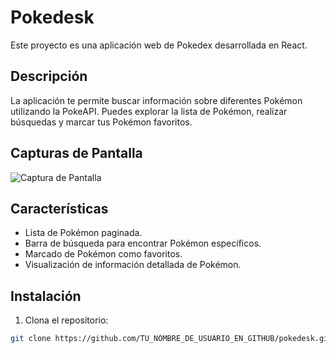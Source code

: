 # Pokedesk

Este proyecto es una aplicación web de Pokedex desarrollada en React.

## Descripción

La aplicación te permite buscar información sobre diferentes Pokémon utilizando la PokeAPI. Puedes explorar la lista de Pokémon, realizar búsquedas y marcar tus Pokémon favoritos.

## Capturas de Pantalla

![Captura de Pantalla](url_de_la_imagen)

## Características

- Lista de Pokémon paginada.
- Barra de búsqueda para encontrar Pokémon específicos.
- Marcado de Pokémon como favoritos.
- Visualización de información detallada de Pokémon.

## Instalación

1. Clona el repositorio:

```bash
git clone https://github.com/TU_NOMBRE_DE_USUARIO_EN_GITHUB/pokedesk.git
